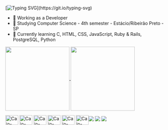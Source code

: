 [![Typing SVG](https://readme-typing-svg.demolab.com?font=Fira+Code&pause=1000&width=435&lines=Hello%2C+I'm+Vitor!)](https://git.io/typing-svg)

- 🔭 Working as a Developer  
- 📖 Studying Computer Science - 4th semester - Estácio/Ribeirão Preto - SP  
- 🌱 Currently learning C, HTML, CSS, JavaScript, Ruby & Rails, PostgreSQL, Python  

<a href="https://github.com/anuraghazra/github-readme-stats">
  <img height=200 align="center" src="https://github-readme-stats.vercel.app/api?username=VitorM34&show_icons=true&theme=tokyonight&card_width=400" />
</a>
<a href="https://github.com/anuraghazra/convoychat">
  <img height=200 align="center" src="https://github-readme-stats.vercel.app/api/top-langs?username=VitorM34&layout=compact&langs_count=8&card_width=300&theme=tokyonight" />
</a>

<p></p>

<div>
  <img align="center" alt="Caio-JavaScript" height="30" width="40"  <img src="https://cdn.jsdelivr.net/gh/devicons/devicon@latest/icons/alpinejs/alpinejs-original.svg" />
  <img align="center" alt="Caio-Css" height="30" width="40" src="https://cdn.jsdelivr.net/gh/devicons/devicon/icons/css3/css3-original.svg">
  <img align="center" alt="Caio-Html" height="30" width="40" src="https://cdn.jsdelivr.net/gh/devicons/devicon/icons/html5/html5-original.svg">
  <img align="center" alt="Caio-Html" height="30" width="40" <img src="https://cdn.jsdelivr.net/gh/devicons/devicon@latest/icons/ruby/ruby-original.svg" />
  <img align="center" alt="Caio-Html" height="30" width="40" <img src="https://cdn.jsdelivr.net/gh/devicons/devicon@latest/icons/git/git-original.svg" />
  <img align="center" alt="Caio-Html" height="30" width="40" <img src="https://cdn.jsdelivr.net/gh/devicons/devicon@latest/icons/git/git-original. />


</div>

##

<div> 
  <a href = "mailto:vitorluistresoldiluis@gmail.com"><img src="https://img.shields.io/badge/-Gmail-%23333?style=for-the-badge&logo=gmail&logoColor=white" target="_blank"></a>
  <a href="https://www.linkedin.com/in/vitorlt/" target="_blank"><img src="https://img.shields.io/badge/-LinkedIn-%230077B5?style=for-the-badge&logo=linkedin&logoColor=white" target="_blank"></a> 
  <a href="https://wa.me/<016992866696>" target="_blank"><img src="https://img.shields.io/badge/WhatsApp-25D366?style=for-the-badge&logo=whatsapp&logoColor=white" target="_blank"></a>
</div>
